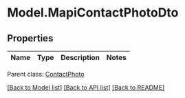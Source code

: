 # Model.MapiContactPhotoDto
## Properties
Name | Type | Description | Notes
------------ | ------------- | ------------- | -------------

 Parent class: [ContactPhoto](ContactPhoto.md)

[[Back to Model list]](README.md#documentation-for-models) [[Back to API list]](README.md#documentation-for-api-endpoints) [[Back to README]](README.md)


